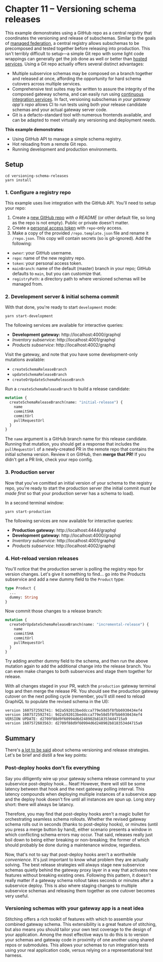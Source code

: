 # Chapter 11 – Versioning schema releases

This example demonstrates using a GitHub repo as a central registry that coordinates the versioning and release of subschemas. Similar to the goals of [managed federation](https://www.apollographql.com/docs/federation/managed-federation/overview/), a central registry allows subschemas to be precomposed and tested together before releasing into production. This isn't terribly difficult to setup&mdash;a simple Git repo with some light code wrappings can generally get the job done as well or better than [hosted services](https://www.apollographql.com/docs/studio/getting-started/#1-create-your-account). Using a Git repo actually offers several distinct advantages:

- Multiple subservice schemas may be composed on a branch together and released at once, affording the opportunity for hard schema cutovers across multiple services.
- Comprehensive test suites may be written to assure the integrity of the composed gateway schema, and can easily run using [continuous integration services](https://docs.github.com/en/free-pro-team@latest/actions). In fact, versioning subschemas _in your gateway app's repo_ allows CI to run tests using both your release candidate schemas and your actual gateway server code.
- Git is a defacto-standard tool with numerous frontends available, and can be adapted to meet virtually any versioning and deployment needs.

**This example demonstrates:**

- Using GitHub API to manage a simple schema registry.
- Hot reloading from a remote Git repo.
- Running development and production environments.

## Setup

```shell
cd versioning-schema-releases
yarn install
```

### 1. Configure a registry repo

This example uses live integration with the GitHub API. You'll need to setup your repo:

1. Create a [new GitHub repo](https://github.com/new) _with a README_ (or other default file, so long as the repo is not empty). Public or private doesn't matter.
2. Create a [personal access token](https://docs.github.com/en/free-pro-team@latest/github/authenticating-to-github/creating-a-personal-access-token) with `repo`-only access.
3. Make a copy of the provided `/repo.template.json` file and rename it `/repo.json`. This copy will contain secrets (so is git-ignored). Add the following:
  - `owner`: your GitHub username.
  - `repo`: name of the new registry repo.
  - `token`: your personal access token.
  - `mainBranch`: name of the default (master) branch in your repo; GitHub defaults to `main`, but you can customize that.
  - `registryPath`: a directory path to where versioned schemas will be managed from.

### 2. Development server &amp; initial schema commit

With that done, you're ready to start `development` mode:

```shell
yarn start-development
```

The following services are available for interactive queries:

- **Development gateway:** http://localhost:4000/graphql
- _Inventory subservice_: http://localhost:4001/graphql
- _Products subservice_: http://localhost:4002/graphql

Visit the gateway, and note that you have some development-only mutations available:

- `createSchemaReleaseBranch`
- `updateSchemaReleaseBranch`
- `createOrUpdateSchemaReleaseBranch`

Run a `createSchemaReleaseBranch` to build a release candidate:

```graphql
mutation {
  createSchemaReleaseBranch(name: "initial-release") {
    name
    commitSHA
    commitUrl
    pullRequestUrl
  }
}
```

The `name` argument is a GitHub branch name for this release candidate. Running that mutation, you should get a response that includes the `pullRequestUrl` of a newly-created PR in the remote repo that contains the initial schema version. Review it on GitHub, then **merge that PR!** If you didn't get a PR link, check your repo config.

### 3. Production server

Now that you've comitted an initial version of your schema to the registry repo, you're ready to start the production server (the initial commit _must be made first_ so that your production server has a schema to load).

In a second terminal window:

```shell
yarn start-production
```

The following services are now available for interactive queries:

- **Production gateway:** http://localhost:4444/graphql
- **Development gateway:** http://localhost:4000/graphql
- _Inventory subservice_: http://localhost:4001/graphql
- _Products subservice_: http://localhost:4002/graphql

### 4. Hot-reload version releases

You'll notice that the production server is polling the registry repo for version changes. Let's give it something to find... go into the Products subservice and add a new dummy field to the `Product` type:

```graphql
type Product {
  ...
  dummy: String
}
```

Now commit those changes to a release branch:

```graphql
mutation {
  createOrUpdateSchemaReleaseBranch(name: "incremental-release") {
    name
    commitSHA
    commitUrl
    pullRequestUrl
  }
}
```

Try adding another dummy field to the schema, and then run the above mutation again to add the additional change into the release branch. You can even make changes to both subservices and stage them together for release.

With all changes staged in your PR, watch the `production` gateway terminal logs and then merge the release PR. You should see the production gateway cutover on the next polling cycle (remember, you'll still need to reload GraphiQL to populate the revised schema in the UI):

```shell
version 1607572592741: 9d2a592013beddcca779e58d5f8fbb6930434ef4
version 1607572592741: 9d2a592013beddcca779e58d5f8fbb6930434ef4
VERSION UPDATE: d2709f88d9f60994d6d248902b8183534d4715a9
version 1607572603563: d2709f88d9f60994d6d248902b8183534d4715a9
```

## Summary

There's [a lot to be said](https://www.apollographql.com/docs/federation/managed-federation/advanced-topics/) about schema versioning and release strategies. Let's be brief and distill a few key points:

### Post-deploy hooks don't fix everything

Say you dilligently wire up your gateway schema release command to your subservice post-deploy hook... Neat! However, there will still be some latency between that hook and the next gateway polling interval. This latency compounds when deploying multiple instances of a subservice app and the deploy hook doesn't fire until all instances are spun up. Long story short: there will always be latancy.

Therefore, you may find that post-deploy hooks aren't a magic bullet for orchestrating seamless schema rollouts. Whether the revised gateway schema rolls out in seconds (thanks to post-deploy hooks), or minutes (until you press a merge button by hand), either scenario presents a window in which conflicting schema errors may occur. That said, releases really just boil down to being either breaking or non-breaking; the former of which should probably be done during a maintenance window, regardless.

Now, that's not to say that post-deploy hooks aren't a worthwhile _convenience_. It's just important to know what problem they are actually solving. The best release strategies will always stage new subservice schemas quietly behind the gateway proxy layer in a way that activates new features without breaking existing ones. Following this pattern, it doesn't really matter if a gateway schema rollout takes seconds or minutes after a subservice deploy. This is also where staging changes to multiple subservice schemas and releasing them together as one cutover becomes very useful. 

### Versioning schemas with your gateway app is a neat idea

Stitching offers a rich toolkit of features with which to assemble your combined gateway schema. This extensibility is a great feature of stitching, but also means you should tailor your own test coverage to the design of your application. Among the most effective ways to do this is to version your schemas and gateway code in proximity of one another using shared repos or submodules. This allows your schemas to run integration tests using your real application code, versus relying on a representational test harness. 
